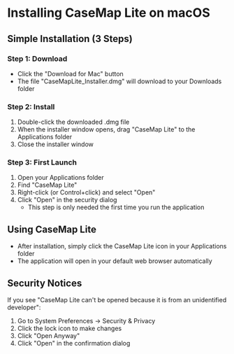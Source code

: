 # Installing CaseMap Lite on macOS

## Simple Installation (3 Steps)

### Step 1: Download
- Click the "Download for Mac" button
- The file "CaseMapLite_Installer.dmg" will download to your Downloads folder

### Step 2: Install
1. Double-click the downloaded .dmg file
2. When the installer window opens, drag "CaseMap Lite" to the Applications folder
3. Close the installer window

### Step 3: First Launch
1. Open your Applications folder
2. Find "CaseMap Lite"
3. Right-click (or Control+click) and select "Open"
4. Click "Open" in the security dialog
   - This step is only needed the first time you run the application

## Using CaseMap Lite
- After installation, simply click the CaseMap Lite icon in your Applications folder
- The application will open in your default web browser automatically

## Security Notices
If you see "CaseMap Lite can't be opened because it is from an unidentified developer":
1. Go to System Preferences → Security & Privacy
2. Click the lock icon to make changes
3. Click "Open Anyway"
4. Click "Open" in the confirmation dialog
